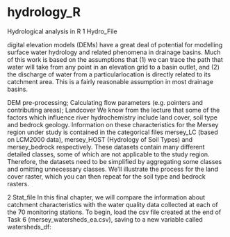 # hydrology_R
Hydrological analysis in R
1 Hydro_File

digital elevation models (DEMs) have a great deal of potential for modelling surface water hydrology and related phenomena in drainage basins. 
Much of this work is based on the assumptions that (1) we can trace the path that water will take from any point in an elevation grid to a basin outlet, and (2) the discharge of water from a particularlocation is directly related to its catchment area. This is a fairly reasonable assumption in most drainage basins.


DEM pre-processing;
Calculating flow parameters (e.g. pointers and contributing areas);
Landcover
We know from the lecture that some of the factors which influence river hydrochemistry include land cover, soil type and bedrock geology.
Information on these characteristics for the Mersey region under study is contained in the categorical files mersey_LC (based on LCM2000 data),
mersey_HOST (Hydrology of Soil Types) and mersey_bedrock respectively. These datasets contain many different detailed classes, some of which are not 
applicable to the study region. Therefore, the datasets need to be simplified by aggregating some classes and omitting unnecessary classes.
We’ll illustrate the process for the land cover raster, which you can then repeat for the soil type and bedrock rasters.

2 Stat_file
In this final chapter, we will compare the information about catchment characteristics with the water quality data collected at each of the 70 monitoring stations.
To begin, load the csv file created at the end of Task 6 (mersey_watersheds_ea.csv), saving to a new variable called watersheds_df:

